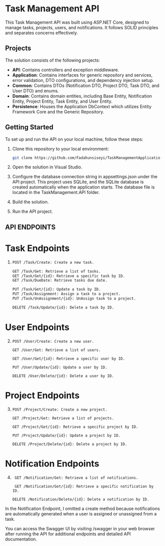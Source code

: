 # Task Management API

This Task Management API was built using ASP.NET Core, designed to manage tasks, projects, users, and notifications. It follows SOLID principles and separates concerns effectively.

## Projects

The solution consists of the following projects:

- **API**: Contains controllers and exception middleware.
- **Application**: Contains interfaces for generic repository and services, error validation, DTO configurations, and dependency injection setup.
- **Common**: Contains DTOs (Notification DTO, Project DTO, Task DTO, and User DTO) and enums.
- **Domain**: Contains domain entities, including Base Entity, Notification Entity, Project Entity, Task Entity, and User Entity.
- **Persistence**: Houses the Application DbContext which utilizes Entity Framework Core and the Generic Repository.

## Getting Started

To set up and run the API on your local machine, follow these steps:

1. Clone this repository to your local environment:

   ```bash
   git clone https://github.com/Fadahunsiseyi/TaskManagementApplication.git
2. Open the solution in Visual Studio.
3. Configure the database connection string in appsettings.json under the API project. This project uses SQLite, and the SQLite database is created automatically when the application starts. The database file is located in the TaskManagement.API folder.
4. Build the solution.
5. Run the API project.

## API ENDPOINTS

# Task Endpoints
1. ```bash
   POST /Task/Create: Create a new task.
   
   GET /Task/Get: Retrieve a list of tasks.
   GET /Task/Get/{id}: Retrieve a specific task by ID.
   GET /Task/DueDate: Retrieve tasks due date.
   
   PUT /Task/Get/{id}: Update a task by ID.
   PUT /Task/Assignment: Assign a task to a project.
   PUT /Task/UnAssignment/{id}: UnAssign task to a project.
   
   DELETE /Task/Update/{id}: Delete a task by ID.

# User Endpoints
2. ```
   POST /User/Create: Create a new user.
   
   GET /User/Get: Retrieve a list of users.
   
   GET /User/Get/{id}: Retrieve a specific user by ID.
   
   PUT /User/Update/{id}: Update a user by ID.
   
   DELETE /User/Delete/{id}: Delete a user by ID.
   
# Project Endpoints
3. ```
   POST /Project/Create: Create a new project.
   
   GET /Project/Get: Retrieve a list of projects.
   
   GET /Project/Get/{id}: Retrieve a specific project by ID.
   
   PUT /Project/Update/{id}: Update a project by ID.
   
   DELETE /Project/Delete/{id}: Delete a project by ID.

# Notification Endpoints
4. ```
    GET /Notification/Get: Retrieve a list of notifications.
   
    GET /Notification/Get/{id}: Retrieve a specific notification by ID.
   
   DELETE /Notification/Delete/{id}: Delete a notification by ID.

In the Notification Endpoint, I omitted a create method because notifications are automatically generated when a user is assigned or unassigned from a task.

You can access the Swagger UI by visiting /swagger in your web browser after running the API for additional endpoints and detailed API documentation.

